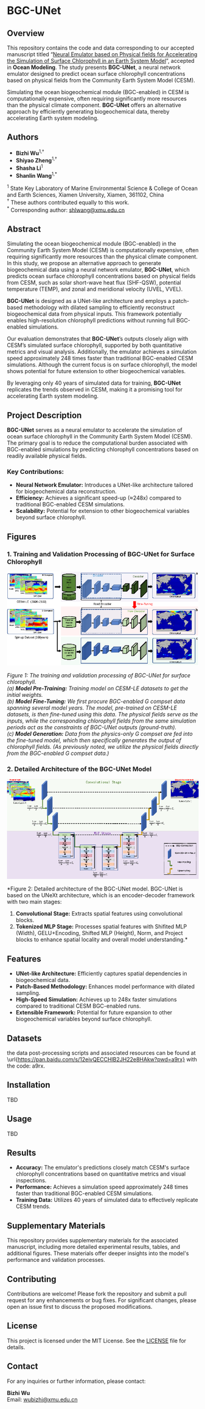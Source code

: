 # BGC-UNet

## Overview

This repository contains the code and data corresponding to our accepted manuscript titled “[Neural Emulator based on Physical fields for Accelerating the Simulation of Surface Chlorophyll in an Earth System Model](#)”, accepted in **Ocean Modeling**. The study presents **BGC-UNet**, a neural network emulator designed to predict ocean surface chlorophyll concentrations based on physical fields from the Community Earth System Model (CESM).

Simulating the ocean biogeochemical module (BGC-enabled) in CESM is computationally expensive, often requiring significantly more resources than the physical climate component. **BGC-UNet** offers an alternative approach by efficiently generating biogeochemical data, thereby accelerating Earth system modeling.

## Authors

- **Bizhi Wu**<sup>1,†</sup>
- **Shiyao Zheng**<sup>1,†</sup>
- **Shasha Li**<sup>1</sup>
- **Shanlin Wang**<sup>1,*</sup>

<sup>1</sup> State Key Laboratory of Marine Environmental Science & College of Ocean and Earth Sciences, Xiamen University, Xiamen, 361102, China  
<sup>†</sup> These authors contributed equally to this work.  
<sup>*</sup> Corresponding author: shlwang@xmu.edu.cn

## Abstract

Simulating the ocean biogeochemical module (BGC-enabled) in the Community Earth System Model (CESM) is computationally expensive, often requiring significantly more resources than the physical climate component. In this study, we propose an alternative approach to generate biogeochemical data using a neural network emulator, **BGC-UNet**, which predicts ocean surface chlorophyll concentrations based on physical fields from CESM, such as solar short-wave heat flux (SHF-QSW), potential temperature (TEMP), and zonal and meridional velocity (UVEL, VVEL).

**BGC-UNet** is designed as a UNet-like architecture and employs a patch-based methodology with dilated sampling to efficiently reconstruct biogeochemical data from physical inputs. This framework potentially enables high-resolution chlorophyll predictions without running full BGC-enabled simulations.

Our evaluation demonstrates that **BGC-UNet**’s outputs closely align with CESM’s simulated surface chlorophyll, supported by both quantitative metrics and visual analysis. Additionally, the emulator achieves a simulation speed approximately 248 times faster than traditional BGC-enabled CESM simulations. Although the current focus is on surface chlorophyll, the model shows potential for future extension to other biogeochemical variables.

By leveraging only 40 years of simulated data for training, **BGC-UNet** replicates the trends observed in CESM, making it a promising tool for accelerating Earth system modeling.

## Project Description

**BGC-UNet** serves as a neural emulator to accelerate the simulation of ocean surface chlorophyll in the Community Earth System Model (CESM). The primary goal is to reduce the computational burden associated with BGC-enabled simulations by predicting chlorophyll concentrations based on readily available physical fields.

### Key Contributions:
- **Neural Network Emulator:** Introduces a UNet-like architecture tailored for biogeochemical data reconstruction.
- **Efficiency:** Achieves a significant speed-up (≈248x) compared to traditional BGC-enabled CESM simulations.
- **Scalability:** Potential for extension to other biogeochemical variables beyond surface chlorophyll.

## Figures

### 1. Training and Validation Processing of BGC-UNet for Surface Chlorophyll

![Model Workflow](./Fig-1-Arch.png)

*Figure 1: The training and validation processing of BGC-UNet for surface chlorophyll.  
(a) **Model Pre-Training:** Training model on CESM-LE datasets to get the initial weights.  
(b) **Model Fine-Tuning:** We first procure BGC-enabled G compset data spanning several model years. The model, pre-trained on CESM-LE datasets, is then fine-tuned using this data. The physical fields serve as the inputs, while the corresponding chlorophyll fields from the same simulation periods act as the constraints of BGC-UNet outputs (ground-truth).  
(c) **Model Generation:** Data from the physics-only G compset are fed into the fine-tuned model, which then specifically generates the output of chlorophyll fields. (As previously noted, we utilize the physical fields directly from the BGC-enabled G compset data.)*

### 2. Detailed Architecture of the BGC-UNet Model

![Model Framework](./Fig-2-UNeXt.png)

*Figure 2: Detailed architecture of the BGC-UNet model. BGC-UNet is based on the UNeXt architecture, which is an encoder-decoder framework with two main stages:  
1) **Convolutional Stage:** Extracts spatial features using convolutional blocks.  
2) **Tokenized MLP Stage:** Processes spatial features with Shifited MLP (Width), GELU+Encoding, Shifted MLP (Height), Norm, and Project blocks to enhance spatial locality and overall model understanding.*

## Features

- **UNet-like Architecture:** Efficiently captures spatial dependencies in biogeochemical data.
- **Patch-Based Methodology:** Enhances model performance with dilated sampling.
- **High-Speed Simulation:** Achieves up to 248x faster simulations compared to traditional CESM BGC-enabled runs.
- **Extensible Framework:** Potential for future expansion to other biogeochemical variables beyond surface chlorophyll.
  
## Datasets

the data post-processing scripts and associated resources can be found at \url{https://pan.baidu.com/s/12eivQECCHlB2JH22e8HAkw?pwd=a9rx} with the code: a9rx.

## Installation

TBD

## Usage

TBD

## Results

- **Accuracy:** The emulator's predictions closely match CESM's surface chlorophyll concentrations based on quantitative metrics and visual inspections.
- **Performance:** Achieves a simulation speed approximately 248 times faster than traditional BGC-enabled CESM simulations.
- **Training Data:** Utilizes 40 years of simulated data to effectively replicate CESM trends.

## Supplementary Materials

This repository provides supplementary materials for the associated manuscript, including more detailed experimental results, tables, and additional figures. These materials offer deeper insights into the model's performance and validation processes.

## Contributing

Contributions are welcome! Please fork the repository and submit a pull request for any enhancements or bug fixes. For significant changes, please open an issue first to discuss the proposed modifications.

## License

This project is licensed under the MIT License. See the [LICENSE](LICENSE) file for details.

## Contact

For any inquiries or further information, please contact:

**Bizhi Wu**  
Email: [wubizhi@xmu.edu.cn](mailto:wubizhi@xmu.edu.cn)
